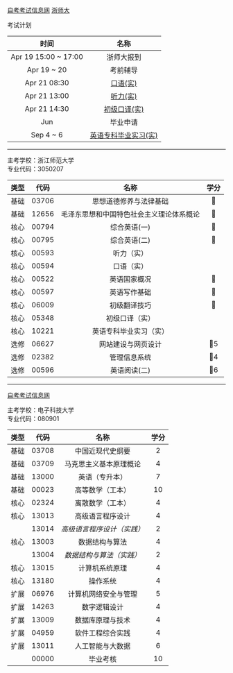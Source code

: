 [自考考试信息网](https://zk.zjzs.net/)
[浙师大](http://j.zjnu.edu.cn/910/list.htm)

<a-countdown name="实践考试" date="2024-04-21" type="week"></a-countdown>

<a-remind message="浙师大报到：浙江师范大学外国语学院（22幢）一楼大厅（学校东南门近）" start="2023-4-15" end="2023-4-19"></a-remind>
<a-remind message="EMS 邮寄实习报告" start="2023-8-15" end="2023-9-6"></a-remind>

考试计划

|         时间         |               名称               |
| :------------------: | :------------------------------: |
| Apr 19 15:00 ~ 17:00 |            浙师大报到            |
|     Apr 19 ~ 20      |             考前辅导             |
|     Apr 21 08:30     |       [口语(实)](00594.md)       |
|     Apr 21 13:00     |       [听力(实)](00593.md)       |
|     Apr 21 14:30     |     [初级口译(实)](05348.md)     |
|         Jun          |             毕业申请             |
|      Sep 4 ~ 6       | [英语专科毕业实习(实)](10221.md) |

---

主考学校：浙江师范大学<br/>
专业代码：3050207

| 类型 | 代码  |                   名称                   | 学分 |
| :--: | :---: | :--------------------------------------: | :--: |
| 基础 | 03706 |          思想道德修养与法律基础          |  🥇  |
| 基础 | 12656 | 毛泽东思想和中国特色社会主义理论体系概论 |  🥇  |
| 核心 | 00794 |               综合英语(一)               |  🥇  |
| 核心 | 00795 |               综合英语(二)               |  🥇  |
| 核心 | 00593 |                听力（实）                |      |
| 核心 | 00594 |                口语（实）                |      |
| 核心 | 00522 |               英语国家概况               |  🥇  |
| 核心 | 00597 |               英语写作基础               |  🥇  |
| 核心 | 06009 |               初级翻译技巧               |  🥇  |
| 核心 | 05348 |              初级口译（实）              |      |
| 核心 | 10221 |          英语专科毕业实习（实）          |      |
| 选修 | 06627 |            网站建设与网页设计            | 🥇5  |
| 选修 | 02382 |               管理信息系统               | 🥇4  |
| 选修 | 00596 |               英语阅读(二)               | 🥇6  |

---

[自考考试信息网](https://zk.sceea.cn/)

主考学校：电子科技大学<br/>
专业代码：080901

| 类型 | 代码  |            名称            | 学分 |
| :--: | :---: | :------------------------: | :--: |
| 基础 | 03708 |      中国近现代史纲要      |  2   |
| 基础 | 03709 |   马克思主义基本原理概论   |  4   |
| 基础 | 13000 |       英语（专升本）       |  7   |
| 基础 | 00023 |      高等数学（工本）      |  10  |
| 核心 | 02324 |      离散数学（工本）      |  4   |
| 核心 | 13013 |      高级语言程序设计      |  4   |
|      | 13014 | _高级语言程序设计（实践）_ |  2   |
| 核心 | 13003 |       数据结构与算法       |  4   |
|      | 13004 |  _数据结构与算法（实践）_  |  2   |
| 核心 | 13015 |       计算机系统原理       |  4   |
| 核心 | 13180 |          操作系统          |  4   |
| 扩展 | 06976 |    计算机网络安全与管理    |  5   |
| 扩展 | 14263 |        数字逻辑设计        |  4   |
| 扩展 | 13009 |      数据库原理与技术      |  4   |
| 扩展 | 04959 |      软件工程综合实践      |  4   |
| 扩展 | 13011 |      人工智能与大数据      |  6   |
|      | 00000 |          毕业考核          |  10  |
